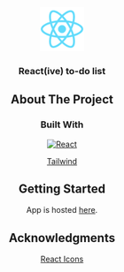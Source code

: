 <!-- PROJECT LOGO -->
<br />
<div align="center">
  <a href="https://github.com/github_username/repo_name">
    <img src="public/logo192.png" alt="Logo" width="80" height="80">
  </a>

<h3 align="center">React(ive) to-do list</h3>

## About The Project

### Built With

[![React][React.js]][React-url]
  
[Tailwind](Tailwind-url)

## Getting Started

App is hosted [here](https://mhalpin613.github.io/react-todo-list).

## Acknowledgments

[React Icons](https://react-icons.github.io/react-icons/)

[React.js]: https://img.shields.io/badge/React-20232A?style=for-the-badge&logo=react&logoColor=61DAFB
[React-url]: https://reactjs.org/
[Tailwind-url]: https://tailwindcss.com

